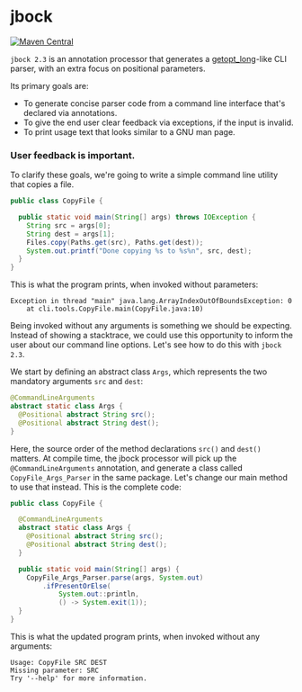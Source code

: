 # jbock

[![Maven Central](https://maven-badges.herokuapp.com/maven-central/com.github.h908714124/jbock/badge.svg)](https://maven-badges.herokuapp.com/maven-central/com.github.h908714124/jbock)

`jbock 2.3` is an annotation processor that generates a
[getopt_long](https://www.gnu.org/software/libc/manual/html_node/Getopt.html)-like
CLI parser, with an extra focus on positional parameters.

Its primary goals are:
 
* To generate concise parser code from a command line interface that's declared via annotations.
* To give the end user clear feedback via exceptions, if the input is invalid.
* To print usage text that looks similar to a GNU man page.

### User feedback is important.

To clarify these goals, we're going to write a simple command line utility that copies a file.

````java
public class CopyFile {

  public static void main(String[] args) throws IOException {
    String src = args[0];
    String dest = args[1];
    Files.copy(Paths.get(src), Paths.get(dest));
    System.out.printf("Done copying %s to %s%n", src, dest);
  }
}
````

This is what the program prints, when invoked without parameters:

<pre><code>Exception in thread "main" java.lang.ArrayIndexOutOfBoundsException: 0
    at cli.tools.CopyFile.main(CopyFile.java:10)
</code></pre>

Being invoked without any arguments is something we should be expecting.
Instead of showing a stacktrace, we could use this opportunity to inform the user
about our command line options. Let's see how to do this with `jbock 2.3`.

We start by defining an abstract class `Args`,
which represents the two mandatory arguments `src` and `dest`:

````java
@CommandLineArguments
abstract static class Args {
  @Positional abstract String src();
  @Positional abstract String dest();
}
````

Here, the source order of the method declarations `src()` and `dest()` matters.
At compile time, the jbock processor will pick up the
`@CommandLineArguments` annotation, and generate a class called 
`CopyFile_Args_Parser` in the same package. Let's change
our main method to use that instead.
This is the complete code:

````java
public class CopyFile {

  @CommandLineArguments
  abstract static class Args {
    @Positional abstract String src();
    @Positional abstract String dest();
  }

  public static void main(String[] args) {
    CopyFile_Args_Parser.parse(args, System.out)
        .ifPresentOrElse(
            System.out::println,
            () -> System.exit(1));
  }
}
````
This is what the updated program prints, when invoked without
any arguments:

<pre><code>Usage: CopyFile SRC DEST
Missing parameter: SRC
Try '--help' for more information.
</code></pre>
